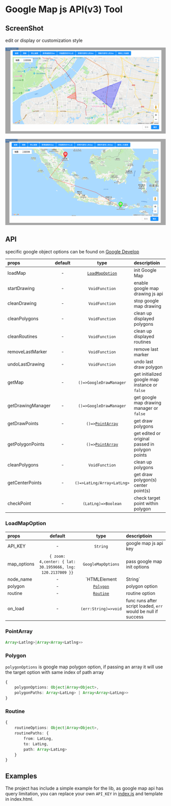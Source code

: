 # Google Map js API(v3) Tool

## ScreenShot

edit or display or customization style

![polygon](./docs/polygon.png)

![routine](./docs/routine.png)

## API

specific google object options can be found on [Google Develop](https://developers.google.com/maps/documentation/javascript/reference/3.35/)

|props|default|type|descriptioin|
|:-|:-:|:-:|:-|
|loadMap| - |[`LoadMapOption`](#LoadMapOption)| init Google Map |
|startDrawing|-|`VoidFunction`| enable google map drawing js api|
|cleanDrawing|-|`VoidFunction`| stop google map drawing|
|cleanPolygons|-|`VoidFunction`| clean up displayed polygons|
|cleanRoutines|-|`VoidFunction`|clean up displayed routines|
|removeLastMarker|-|`VoidFunction`|remove last marker|
|undoLastDrawing|-|`VoidFunction`|undo last draw polygon|
|getMap|-|`()=>GoogleDrawManager`|get initialized google map instance or `false`|
|getDrawingManager|-|`()=>GoogleDrawManager`|get google map drawing manager or `false`|
|getDrawPoints| -|`()=>`[`PointArray`](#pointarray)|get draw polygons|
|getPolygonPoints|-|`()=>`[`PointArray`](#pointarray)|get edited or original passed in polygon points|
|cleanPolygons|-|`VoidFunction`|clean up polygons|
|getCenterPoints|-|`()=>LatLng/Array<LatLng>`|get draw polygon(s) center point(s) |
|checkPoint|-|`(LatLng)=>Boolean`|check target point within polygon|

### LoadMapOption

|props|default|type|descriptioin|
|:-|:-:|:-:|:-|
|API_KEY| - |`String`| google map js api key |
|map_options|`{ zoom: 4,center: { lat: 30.1959666, lng: 120.2137009 }}`|`GoogleMapOptions`| pass google map init options|
|node_name|-|`HTMLElement|String`| google map mount node or dom id string|
|polygon|-|[`Polygon`](#Polygon)| polygon option|
|routine|-|[`Routine`](#Routine)| routine option|
|on_load|-|`(err:String)=>void`|func runs after script loaded, `err` would be null if success|

### PointArray

```ts
Array<Latlng>|Array<Array<Latlng>>
```

### Polygon

`polygonOptions` is google map polygon option, if passing an array it will use the target option with same index of path array

```ts
{
    polygonOptions: Object|Array<Object>,
    polygonPaths: Array<LatLng> | Array<Array<LatLng>>
}
```

### Routine

```ts
{
    routineOptions: Object|Array<Object>,
    routinePaths: {
        from: LatLng,
        to: LatLng,
        path: Array<LatLng>
    }
}
```

## Examples

The project has include a simple example for the lib, as google map api has query limitation, you can replace your own `API_KEY` in [index.js](./index.js) and template in index.html.